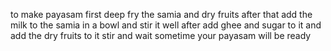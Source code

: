 to make payasam
first deep fry the samia and dry fruits
after that add the milk to the samia in a bowl and stir it well
after add ghee and sugar to it
and add the dry fruits to it stir and wait sometime 
your payasam will be ready